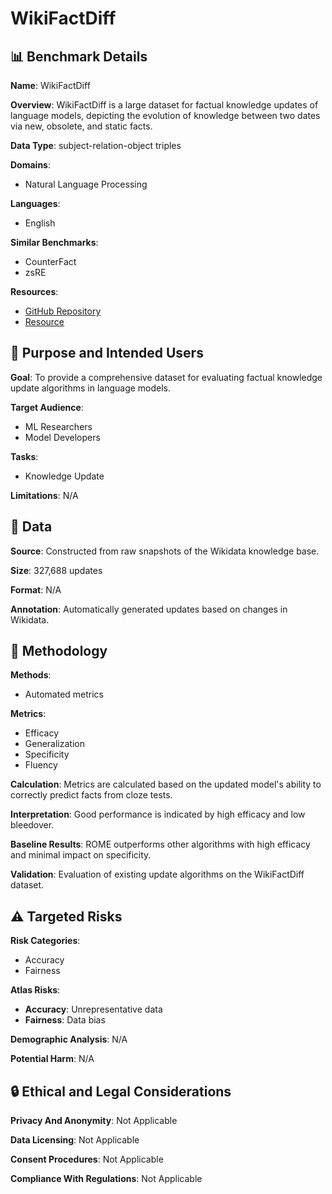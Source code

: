 # WikiFactDiff

## 📊 Benchmark Details

**Name**: WikiFactDiff

**Overview**: WikiFactDiff is a large dataset for factual knowledge updates of language models, depicting the evolution of knowledge between two dates via new, obsolete, and static facts.

**Data Type**: subject-relation-object triples

**Domains**:
- Natural Language Processing

**Languages**:
- English

**Similar Benchmarks**:
- CounterFact
- zsRE

**Resources**:
- [GitHub Repository](https://github.com/Orange-OpenSource/WikiFactDiff)
- [Resource](https://huggingface.co/datasets/OrangeInnov/WikiFactDiff)

## 🎯 Purpose and Intended Users

**Goal**: To provide a comprehensive dataset for evaluating factual knowledge update algorithms in language models.

**Target Audience**:
- ML Researchers
- Model Developers

**Tasks**:
- Knowledge Update

**Limitations**: N/A

## 💾 Data

**Source**: Constructed from raw snapshots of the Wikidata knowledge base.

**Size**: 327,688 updates

**Format**: N/A

**Annotation**: Automatically generated updates based on changes in Wikidata.

## 🔬 Methodology

**Methods**:
- Automated metrics

**Metrics**:
- Efficacy
- Generalization
- Specificity
- Fluency

**Calculation**: Metrics are calculated based on the updated model's ability to correctly predict facts from cloze tests.

**Interpretation**: Good performance is indicated by high efficacy and low bleedover.

**Baseline Results**: ROME outperforms other algorithms with high efficacy and minimal impact on specificity.

**Validation**: Evaluation of existing update algorithms on the WikiFactDiff dataset.

## ⚠️ Targeted Risks

**Risk Categories**:
- Accuracy
- Fairness

**Atlas Risks**:
- **Accuracy**: Unrepresentative data
- **Fairness**: Data bias

**Demographic Analysis**: N/A

**Potential Harm**: N/A

## 🔒 Ethical and Legal Considerations

**Privacy And Anonymity**: Not Applicable

**Data Licensing**: Not Applicable

**Consent Procedures**: Not Applicable

**Compliance With Regulations**: Not Applicable
